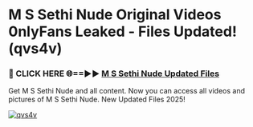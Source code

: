 # M S Sethi Nude Original Videos 0nlyFans Leaked - Files Updated! (qvs4v)

<h3>🔴 CLICK HERE 🌐==►► <a href="https://tinyurl.com/yc6ubb5a" rel="nofollow">M S Sethi Nude Updated Files</a></h3>

Get M S Sethi Nude and all content. Now you can access all videos and pictures of M S Sethi Nude. New Updated Files 2025!

[![qvs4v](https://i.imgur.com/7eu0CRL.gif)](https://tinyurl.com/yc6ubb5a)
